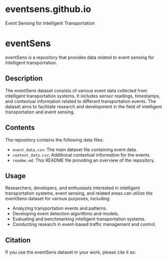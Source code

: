 # eventsens.github.io
Event Sensing for Intelligent Transportation


# eventSens

eventSens is a repository that provides data related to event sensing for intelligent transportation.

## Description

The eventSens dataset consists of various event data collected from intelligent transportation systems. It includes sensor readings, timestamps, and contextual information related to different transportation events. The dataset aims to facilitate research and development in the field of intelligent transportation and event sensing.

## Contents

The repository contains the following data files:

- `event_data.csv`: The main dataset file containing event data.
- `context_data.csv`: Additional contextual information for the events.
- `readme.md`: This README file providing an overview of the repository.

## Usage

Researchers, developers, and enthusiasts interested in intelligent transportation systems, event sensing, and related areas can utilize the eventSens dataset for various purposes, including:

- Analyzing transportation events and patterns.
- Developing event detection algorithms and models.
- Evaluating and benchmarking intelligent transportation systems.
- Conducting research in event-based traffic management and control.

## Citation

If you use the eventSens dataset in your work, please cite it as:


